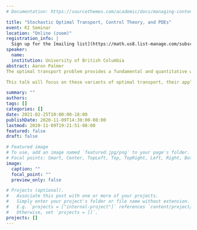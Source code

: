 ```yaml
---
# Documentation: https://sourcethemes.com/academic/docs/managing-content/

title: "Stochastic Optimal Transport, Control Theory, and PDEs"
event: KI Seminar
location: "Online (zoom)"
registration_info: |
  Sign up for the [mailing list](https://math.us8.list-manage.com/subscribe/post?u=c9cc3beec9fa57d7299ac161c&id=845fe9abdc) to receive the connection details
speaker:
  name: 
  institution: University of British Columbia
abstract: Aaron Palmer
The optimal transport problem provides a fundamental and quantitative way to measure the distance between probability distributions.  Recently, it has been successfully used to analyze the evolutionary dynamics in physics and biology. Motivated by questions of pricing in financial mathematics and control of distributed agents, stochastic variants of optimal transport have been developed.  Over the past few years, my postdoc supervisors at the University of British Columbia (Nassif Ghoussoub and Young-Heon Kim) and I have developed a robust method to analyze these problems using convex duality, stochastic optimal control theory, and partial differential equation analysis.

This talk will focus on these variants of optimal transport, their applications, and our methods of analysis.  Particular attention will be paid to the connections with mean field games and to a new direction of research that incorporates the practical limitation of partial information.

summary: ""
authors: 
tags: []
categories: []
date: 2021-02-25T10:00:00-18:00
publishDate: 2020-11-09T14:30:00-08:00
lastmod: 2020-11-09T19:21:51-08:00
featured: false
draft: false

# Featured image
# To use, add an image named `featured.jpg/png` to your page's folder.
# Focal points: Smart, Center, TopLeft, Top, TopRight, Left, Right, BottomLeft, Bottom, BottomRight.
image:
  caption: ""
  focal_point: ""
  preview_only: false

# Projects (optional).
#   Associate this post with one or more of your projects.
#   Simply enter your project's folder or file name without extension.
#   E.g. `projects = ["internal-project"]` references `content/project/deep-learning/index.md`.
#   Otherwise, set `projects = []`.
projects: []
---
```

